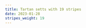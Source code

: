 ```yaml
---
title: Tartan setts with 19 stripes
date: 2023-01-28
stripes_weight: 19
---
```

<no value>

<no value>
